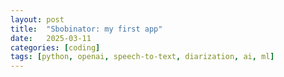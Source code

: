 ```yaml
---
layout: post
title:  "Sbobinator: my first app"
date:   2025-03-11
categories: [coding]
tags: [python, openai, speech-to-text, diarization, ai, ml]
---
```


